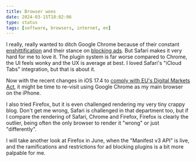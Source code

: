 ```yaml
---
title: Browser woes
date: 2024-03-15T18:02:06
type: status
tags: [software, browsers, internet, en]
---
```


I really, really wanted to ditch Google Chrome because of their constant [enshittification](https://www.techdirt.com/2023/08/02/googles-plan-to-drm-the-web-goes-against-everything-google-once-stood-for/) and their stance on [blocking ads](https://www.theverge.com/2023/11/16/23964509/google-manifest-v3-rollout-ad-blockers). But Safari makes it very hard for me to love it. The plugin system is far worse compared to Chrome, the UI feels wonky and the UX is average at best. I loved Safari's "iCloud Tabs" integration, but that is about it.

Now with the recent changes in iOS 17.4 to [comply with EU's Digital Markets Act](https://www.theverge.com/2024/1/25/24050478/apple-ios-17-4-browser-engines-eu), it might be time to re-visit using Google Chrome as my main browser on the iPhone.

I also tried Firefox, but it is even challenged rendering my very tiny crappy blog. Don't get me wrong, Safari is challenged in that department too, but if I compare the rendering of Safari, Chrome and Firefox, Firefox is clearly the outlier, being often the only browser to render it "wrong" or just "differently".

I will take another look at Firefox in June, when the "Manifest v3 API" is live, and the ramifications and restrictions for ad blocking plugins is a bit more palpable for me.
